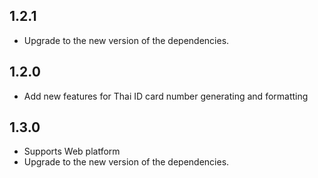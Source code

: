 ## 1.2.1

* Upgrade to the new version of the dependencies.

## 1.2.0

* Add new features for Thai ID card number generating and formatting


## 1.3.0

* Supports Web platform
* Upgrade to the new version of the dependencies.